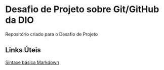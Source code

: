 # Desafio de Projeto sobre Git/GitHub da DIO
Repositório criado para o Desafio de Projeto

## Links Úteis
[Sintaxe básica Markdown](https://www.markdownguide.org/getting-started/)
